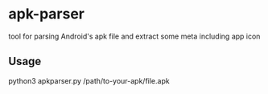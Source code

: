 # apk-parser
tool for parsing Android's apk file and extract some meta including app icon
## Usage
python3 apkparser.py /path/to-your-apk/file.apk
